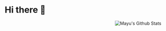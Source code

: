 ### <h1> Hi there 👋 </h1>

<img align="right" alt="Mayu's Github Stats" src="https://github-readme-stats.vercel.app/api?username=mayuravaani&show_icons=true&&hide=issues,contribscount_private=true&theme=buefy" />

<!--
**mayuravaani/mayuravaani** is a ✨ _special_ ✨ repository because its `README.md` (this file) appears on your GitHub profile.

Here are some ideas to get you started:

- 🔭 I’m currently working on ...
- 🌱 I’m currently learning ...
- 👯 I’m looking to collaborate on ...
- 🤔 I’m looking for help with ...
- 💬 Ask me about ...
- 📫 How to reach me: ...
- 😄 Pronouns: ...
- ⚡ Fun fact: ...
-->
